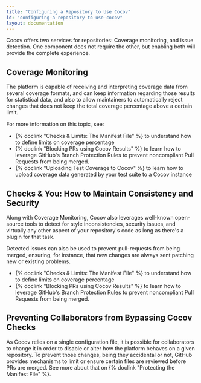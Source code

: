 ```yaml
---
title: "Configuring a Repository to Use Cocov"
id: "configuring-a-repository-to-use-cocov"
layout: documentation
---
```


Cocov offers two services for repositories: Coverage monitoring, and issue
detection. One component does not require the other, but enabling both will
provide the complete experience.

## Coverage Monitoring

The platform is capable of receiving and interpreting coverage data from several
coverage formats, and can keep information regarding those results for
statistical data, and also to allow maintainers to automatically reject changes
that does not keep the total coverage percentage above a certain limit.

For more information on this topic, see:

- {% doclink "Checks & Limits: The Manifest File" %} to understand how to define
limits on coverage percentage
- {% doclink "Blocking PRs using Cocov Results" %} to learn how to leverage
GitHub's Branch Protection Rules to prevent noncompliant Pull Requests from
being merged.
- {% doclink "Uploading Test Coverage to Cocov" %} to learn how to upload
coverage data generated by your test suite to a Cocov instance

## Checks & You: How to Maintain Consistency and Security

Along with Coverage Monitoring, Cocov also leverages well-known open-source
tools to detect for style inconsistencies, security issues, and virtually any
other aspect of your repository's code as long as there's a plugin for that
task.

Detected issues can also be used to prevent pull-requests from being merged,
ensuring, for instance, that new changes are always sent patching new or
existing problems.

- {% doclink "Checks & Limits: The Manifest File" %} to understand how to define
limits on coverage percentage
- {% doclink "Blocking PRs using Cocov Results" %} to learn how to leverage
GitHub's Branch Protection Rules to prevent noncompliant Pull Requests from
being merged.

## Preventing Collaborators from Bypassing Cocov Checks

As Cocov relies on a single configuration file, it is possible for
collaborators to change it in order to disable or alter how the platform
behaves on a given repository. To prevent those changes, being they accidental
or not, GitHub provides mechanisms to limit or ensure certain files are reviewed
before PRs are merged. See more about that on
{% doclink "Protecting the Manifest File" %}.

